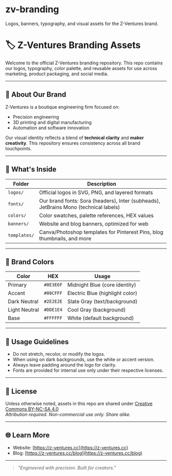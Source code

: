 # zv-branding
Logos, banners, typography, and visual assets for the Z-Ventures brand.

# 🏷️ Z-Ventures Branding Assets

Welcome to the official Z-Ventures branding repository. This repo contains our logos, typography, color palette, and reusable assets for use across marketing, product packaging, and social media.

---

## 🎯 About Our Brand

Z-Ventures is a boutique engineering firm focused on:
- Precision engineering
- 3D printing and digital manufacturing
- Automation and software innovation

Our visual identity reflects a blend of **technical clarity** and **maker creativity**. This repository ensures consistency across all brand touchpoints.

---

## 📁 What's Inside

| Folder         | Description |
|----------------|-------------|
| `logos/`       | Official logos in SVG, PNG, and layered formats |
| `fonts/`       | Our brand fonts: Sora (headers), Inter (subheads), JetBrains Mono (technical labels) |
| `colors/`      | Color swatches, palette references, HEX values |
| `banners/`     | Website and blog banners, optimized for web |
| `templates/`   | Canva/Photoshop templates for Pinterest Pins, blog thumbnails, and more |

---

## 🎨 Brand Colors

| Color         | HEX       | Usage           |
|---------------|-----------|-----------------|
| Primary       | `#0E3E6F` | Midnight Blue (core identity) |
| Accent        | `#00CFFF` | Electric Blue (highlight color) |
| Dark Neutral  | `#2E2E2E` | Slate Gray (text/background) |
| Light Neutral | `#DDE1E4` | Cool Gray (background) |
| Base          | `#FFFFFF` | White (default background) |

---

## 📝 Usage Guidelines

- Do not stretch, recolor, or modify the logos.
- When using on dark backgrounds, use the white or accent version.
- Always leave padding around the logo for clarity.
- Fonts are provided for internal use only under their respective licenses.

---

## 📜 License

Unless otherwise noted, assets in this repo are shared under [Creative Commons BY-NC-SA 4.0](https://creativecommons.org/licenses/by-nc-sa/4.0/)  
_Attribution required. Non-commercial use only. Share alike._

---

## 🌐 Learn More

- Website: [https://z-ventures.cc](https://z-ventures.cc)
- Blog: [https://z-ventures.cc/blog](https://z-ventures.cc/blog)

---

> _"Engineered with precision. Built for creators."_
